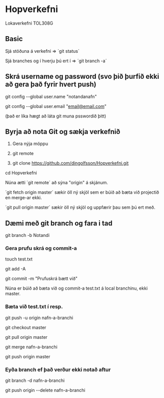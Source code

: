 # Hopverkefni
Lokaverkefni TOL308G

## Basic
Sjá stöðuna á verkefni => ´git status´

Sjá branches og í hverju þú ert í => ´git branch -a´


## Skrá username og password (svo þið þurfið ekki að gera það fyrir hvert push)
git config --global user.name "notandanafn"

git config --global user.email "email@email.com"

(það er líka hægt að láta git muna psswordið þitt)

## Byrja að nota Git og sækja verkefnið
1. Gera nýja möppu

2. git remote

3. git clone https://github.com/dingolfsson/Hopverkefni.git

cd Hopverkefni

Núna ætti ´git remote´ að sýna "origin" á skjánum.

´git fetch origin master´ sækir öll ný skjöl sem er búið að bæta við projectið en merge-ar ekki.

´git pull origin master´ sækir öll ný skjöl og uppfærir þau sem þú ert með.

## Dæmi með git branch og fara i tad
git branch -b Notandi 
### Gera prufu skrá og commit-a
touch test.txt

git add -A

git commit -m "Prufuskrá bætt við"

Núna er búið að bæta við og commit-a test.txt á local branchinu, ekki master.

### Bæta við test.txt í resp.
git push -u origin nafn-a-branchi

git checkout master

git pull origin master

git merge nafn-a-branchi

git push origin master

### Eyða branch ef það verður ekki notað aftur
git branch -d nafn-a-branchi

git push origin --delete nafn-a-branchi
